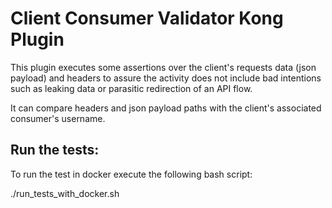 # Client Consumer Validator Kong Plugin

This plugin executes some assertions over the client's requests data (json payload) and headers to assure the activity does not include bad intentions such as leaking data or parasitic redirection of an API flow.

It can compare headers and json payload paths with the client's associated consumer's username.

## Run the tests:

To run the test in docker execute the following bash script:

./run_tests_with_docker.sh
